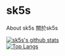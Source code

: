 # sk5s
About sk5s 關於sk5s

[![sk5s's github stats](https://github-readme-stats.vercel.app/api?username=sk5s&theme=gruvbox)](https://github.com/sk5s/github-readme-stats)  
[![Top Langs](https://github-readme-stats.vercel.app/api/top-langs/?username=sk5s&layout=compact&theme=gruvbox)](https://github.com/sk5s/github-readme-stats)
